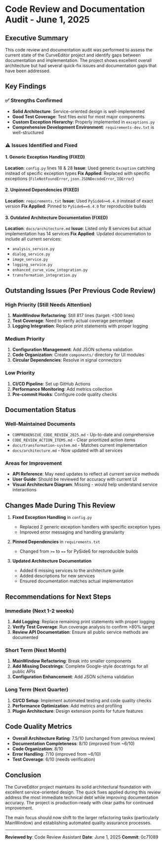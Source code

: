 # Code Review and Documentation Audit - June 1, 2025

## Executive Summary

This code review and documentation audit was performed to assess the current state of the CurveEditor project and identify gaps between documentation and implementation. The project shows excellent overall architecture but had several quick-fix issues and documentation gaps that have been addressed.

## Key Findings

### ✅ Strengths Confirmed
- **Solid Architecture**: Service-oriented design is well-implemented
- **Good Test Coverage**: Test files exist for most major components
- **Custom Exception Hierarchy**: Properly implemented in `exceptions.py`
- **Comprehensive Development Environment**: `requirements-dev.txt` is well-structured

### ⚠️ Issues Identified and Fixed

#### 1. Generic Exception Handling (FIXED)
**Location**: `config.py` lines 18 & 28
**Issue**: Used generic `Exception` catching instead of specific exception types
**Fix Applied**: Replaced with specific exceptions (`FileNotFoundError`, `json.JSONDecodeError`, `IOError`)

#### 2. Unpinned Dependencies (FIXED)
**Location**: `requirements.txt`
**Issue**: Used `PySide6>=6.4.0` instead of exact version
**Fix Applied**: Pinned to `PySide6==6.4.0` for reproducible builds

#### 3. Outdated Architecture Documentation (FIXED)
**Location**: `docs/architecture.md`
**Issue**: Listed only 8 services but actual implementation has 14 services
**Fix Applied**: Updated documentation to include all current services:
- `analysis_service.py`
- `dialog_service.py`
- `image_service.py`
- `logging_service.py`
- `enhanced_curve_view_integration.py`
- `transformation_integration.py`

## Outstanding Issues (Per Previous Code Review)

### High Priority (Still Needs Attention)
1. **MainWindow Refactoring**: Still 817 lines (target: <300 lines)
2. **Test Coverage**: Need to verify actual coverage percentage
3. **Logging Integration**: Replace print statements with proper logging

### Medium Priority
1. **Configuration Management**: Add JSON schema validation
2. **Code Organization**: Create `components/` directory for UI modules
3. **Circular Dependencies**: Resolve in signal connectors

### Low Priority
1. **CI/CD Pipeline**: Set up GitHub Actions
2. **Performance Monitoring**: Add metrics collection
3. **Pre-commit Hooks**: Configure code quality checks

## Documentation Status

### Well-Maintained Documents
- `COMPREHENSIVE_CODE_REVIEW_2025.md` - Up-to-date and comprehensive
- `CODE_REVIEW_ACTION_ITEMS.md` - Clear prioritized action items
- `docs/transformation-system.md` - Matches current implementation
- `docs/architecture.md` - Now updated with all services

### Areas for Improvement
- **API Reference**: May need updates to reflect all current service methods
- **User Guide**: Should be reviewed for accuracy with current UI
- **Visual Architecture Diagram**: Missing - would help understand service interactions

## Changes Made During This Review

1. **Fixed Exception Handling** in `config.py`
   - Replaced 2 generic exception handlers with specific exception types
   - Improved error messaging and handling granularity

2. **Pinned Dependencies** in `requirements.txt`
   - Changed from `>=` to `==` for PySide6 for reproducible builds

3. **Updated Architecture Documentation**
   - Added 6 missing services to the architecture guide
   - Added descriptions for new services
   - Ensured documentation matches actual implementation

## Recommendations for Next Steps

### Immediate (Next 1-2 weeks)
1. **Add Logging**: Replace remaining print statements with proper logging
2. **Verify Test Coverage**: Run coverage analysis to confirm >80% target
3. **Review API Documentation**: Ensure all public service methods are documented

### Short Term (Next Month)
1. **MainWindow Refactoring**: Break into smaller components
2. **Add Missing Docstrings**: Complete Google-style docstrings for all public APIs
3. **Configuration Enhancement**: Add JSON schema validation

### Long Term (Next Quarter)
1. **CI/CD Setup**: Implement automated testing and code quality checks
2. **Performance Optimization**: Add metrics and profiling
3. **Plugin Architecture**: Design extension points for future features

## Code Quality Metrics

- **Overall Architecture Rating**: 7.5/10 (unchanged from previous review)
- **Documentation Completeness**: 8/10 (improved from ~6/10)
- **Code Organization**: 8/10
- **Error Handling**: 7/10 (improved from ~6/10)
- **Test Coverage**: 6/10 (needs verification)

## Conclusion

The CurveEditor project maintains its solid architectural foundation with excellent service-oriented design. The quick fixes applied during this review address the most immediate technical debt while improving documentation accuracy. The project is production-ready with clear paths for continued improvement.

The main focus should now shift to the larger refactoring tasks (particularly MainWindow) and establishing automated quality assurance processes.

---

**Reviewed by**: Code Review Assistant
**Date**: June 1, 2025
**Commit**: 0c71089
